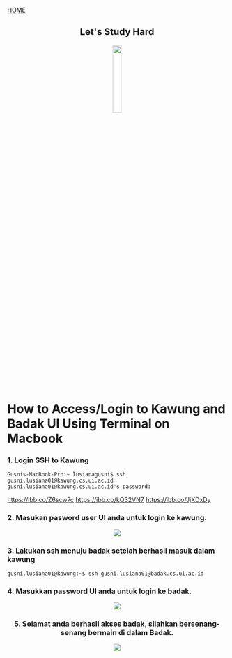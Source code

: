 [HOME](https://Gusni-Lusiana.github.io/os201/)

<center> <h2> Let's Study Hard</h2> </center>
  
<div align="center"> <img src="https://media.giphy.com/media/dNgK7Ws7y176U/giphy.gif" width="20%"> </div>

# How to Access/Login to Kawung and Badak UI Using Terminal on Macbook

### 1. Login SSH to Kawung

```
Gusnis-MacBook-Pro:~ lusianagusni$ ssh gusni.lusiana01@kawung.cs.ui.ac.id
gusni.lusiana01@kawung.cs.ui.ac.id's password: 
```
https://ibb.co/Z6scw7c
https://ibb.co/kQ32VN7
https://ibb.co/JjXDxDy
### 2. Masukan pasword user UI anda untuk login ke kawung.

<div align="center"> <img src="https://i.ibb.co/gM1tXht/Screen-Shot-2020-06-09-at-06-31-30.png" border="0" /> </div>

### 3. Lakukan ssh menuju badak setelah berhasil masuk dalam kawung

```
gusni.lusiana01@kawung:~$ ssh gusni.lusiana01@badak.cs.ui.ac.id
```

### 4. Masukkan password UI anda untuk login ke badak.

<div align="center"> <img src="https://i.ibb.co/RzhTGRF/Screen-Shot-2020-06-09-at-06-32-29.png" border="0" />

### 5. Selamat anda berhasil akses badak, silahkan bersenang-senang bermain di dalam Badak.

<div align="center"> <img src="https://i.ibb.co/5hqbYbn/Screen-Shot-2020-06-09-at-06-32-51.png" border="0" /></a> </div>

